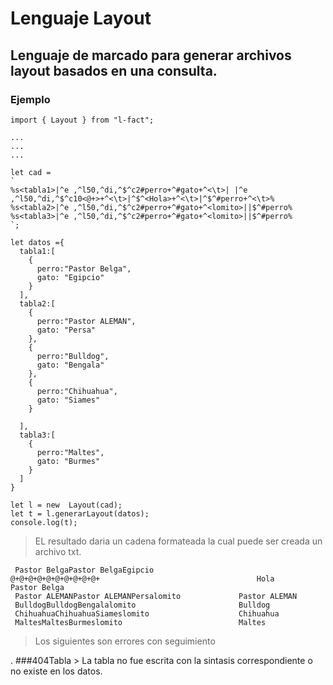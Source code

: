 # Lenguaje Layout

## Lenguaje de marcado para generar archivos layout basados en una consulta.

### Ejemplo

```
import { Layout } from "l-fact";

...
...
...

let cad = 
`
%s<tabla1>|^e ,^l50,^di,^$^c2#perro+^#gato+^<\t>| |^e ,^l50,^di,^$^c10<@+>+^<\t>|^$^<Hola>+^<\t>|^$^#perro+^<\t>%
%s<tabla2>|^e ,^l50,^di,^$^c2#perro+^#gato+^<lomito>||$^#perro%
%s<tabla3>|^e ,^l50,^di,^$^c2#perro+^#gato+^<lomito>||$^#perro%
`;

let datos ={
  tabla1:[
    {
      perro:"Pastor Belga",
      gato: "Egipcio"
    }
  ],
  tabla2:[
    {
      perro:"Pastor ALEMAN",
      gato: "Persa"
    },
    {
      perro:"Bulldog",
      gato: "Bengala"
    },
    {
      perro:"Chihuahua",
      gato: "Siames"
    }

  ],
  tabla3:[
    {
      perro:"Maltes",
      gato: "Burmes"
    }
  ]
}

let l = new  Layout(cad);
let t = l.generarLayout(datos);
console.log(t);
```

> EL resultado daria un cadena formateada la cual puede ser creada un archivo txt.

```
 Pastor BelgaPastor BelgaEgipcio                   @+@+@+@+@+@+@+@+@+@+                                   Hola       Pastor Belga
 Pastor ALEMANPastor ALEMANPersalomito             Pastor ALEMAN
 BulldogBulldogBengalalomito                       Bulldog
 ChihuahuaChihuahuaSiameslomito                    Chihuahua
 MaltesMaltesBurmeslomito                          Maltes

```
> Los siguientes son errores con seguimiento

. ###404Tabla > La tabla no fue escrita con la sintasis correspondiente o no existe en los datos.